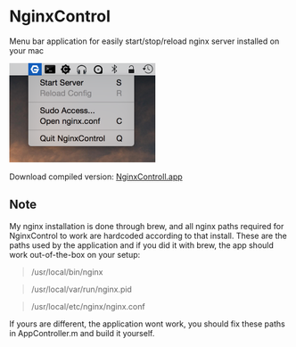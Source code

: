 NginxControl
============

Menu bar application for easily start/stop/reload nginx server installed on your mac

<img src="https://github.com/ptfly/NginxControl/blob/master/screenshot.png" width="262">

Download compiled version: [NginxControll.app](https://github.com/ptfly/NginxControl/blob/master/NginxControl.zip)

## Note 
My nginx installation is done through brew, and all nginx paths required for NginxControl to work are hardcoded according to that install.
These are the paths used by the application and if you did it with brew, the app should work out-of-the-box on your setup:

> /usr/local/bin/nginx

> /usr/local/var/run/nginx.pid

> /usr/local/etc/nginx/nginx.conf

If yours are different, the application wont work, you should fix these paths in AppController.m and build it yourself.


